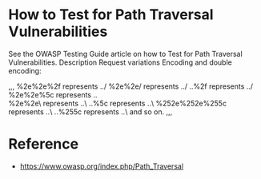 # How to Test for Path Traversal Vulnerabilities
See the OWASP Testing Guide article on how to Test for Path Traversal Vulnerabilities.
Description
Request variations
Encoding and double encoding:

,,,
%2e%2e%2f represents ../
%2e%2e/ represents ../
..%2f represents ../ 
%2e%2e%5c represents ..\
%2e%2e\ represents ..\ 
..%5c represents ..\ 
%252e%252e%255c represents ..\ 
..%255c represents ..\ and so on. 
,,,

# Reference

* https://www.owasp.org/index.php/Path_Traversal